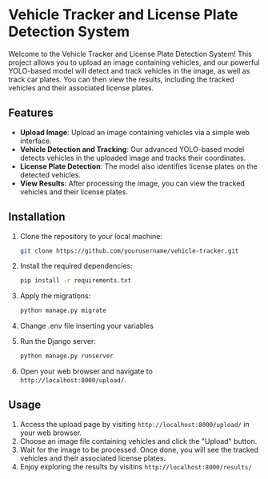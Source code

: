 # Vehicle Tracker and License Plate Detection System
Welcome to the Vehicle Tracker and License Plate Detection System! This project allows you to upload an image containing vehicles, and our powerful YOLO-based model will detect and track vehicles in the image, as well as track car plates. You can then view the results, including the tracked vehicles and their associated license plates.

## Features

- **Upload Image**: Upload an image containing vehicles via a simple web interface.
- **Vehicle Detection and Tracking**: Our advanced YOLO-based model detects vehicles in the uploaded image and tracks their coordinates.
- **License Plate Detection**: The model also identifies license plates on the detected vehicles.
- **View Results**: After processing the image, you can view the tracked vehicles and their license plates.

## Installation

1. Clone the repository to your local machine:

    ```bash
    git clone https://github.com/yourusername/vehicle-tracker.git
    ```

2. Install the required dependencies:

    ```bash
    pip install -r requirements.txt
    ```

3. Apply the migrations:

    ```bash
    python manage.py migrate
    ```
4. Change .env file inserting your variables

5. Run the Django server:

    ```bash
    python manage.py runserver
    ```

6. Open your web browser and navigate to `http://localhost:8000/upload/`.

## Usage

1. Access the upload page by visiting `http://localhost:8000/upload/` in your web browser.
2. Choose an image file containing vehicles and click the "Upload" button.
3. Wait for the image to be processed. Once done, you will see the tracked vehicles and their associated license plates.
4. Enjoy exploring the results by visitins `http://localhost:8000/results/`


